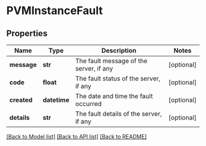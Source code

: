 # PVMInstanceFault

## Properties
Name | Type | Description | Notes
------------ | ------------- | ------------- | -------------
**message** | **str** | The fault message of the server, if any | [optional] 
**code** | **float** | The fault status of the server, if any | [optional] 
**created** | **datetime** | The date and time the fault occurred | [optional] 
**details** | **str** | The fault details of the server, if any | [optional] 

[[Back to Model list]](../README.md#documentation-for-models) [[Back to API list]](../README.md#documentation-for-api-endpoints) [[Back to README]](../README.md)


